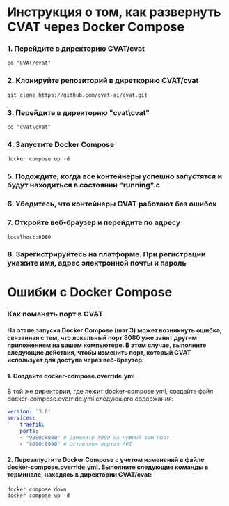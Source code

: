 # Инструкция о том, как развернуть CVAT через Docker Compose

### 1. Перейдите в директорию CVAT/cvat
```
cd "CVAT/cvat"
```

### 2. Клонируйте репозиторий в диреткорию CVAT/cvat
```
git clone https://github.com/cvat-ai/cvat.git
```
### 3. Перейдите в директорию "cvat\cvat"
```
cd "cvat\cvat"
```
### 4. Запустите Docker Compose
```
docker compose up -d
```
### 5. Подождите, когда все контейнеры успешно запустятся и будут находиться в состоянии "running".c

### 6. Убедитесь, что контейнеры CVAT работают без ошибок

### 7. Откройте веб-браузер и перейдите по адресу
```
localhost:8080
```
### 8. Зарегистрируйтесь на платформе. При регистрации укажите имя, адрес электронной почты и пароль



# Ошибки c Docker Compose

### Как поменять порт в CVAT
 #### На этапе запуска Docker Compose (шаг 3) может возникнуть ошибка, связанная с тем, что локальный порт 8080 уже занят другим приложением на вашем компьютере. В этом случае, выполните следующие действия, чтобы изменить порт, который CVAT использует для доступа через веб-браузер:

#### 1. Создайте docker-compose.override.yml
В той же директории, где лежит docker-compose.yml, создайте файл docker-compose.override.yml следующего содержания:
```yaml
version: '3.8'
services:
    traefik:
    ports:
    - "9090:8080" # Замените 9090 на нужный вам порт
    - "8090:8090" # Оставляем портал API
```
#### 2. Перезапустите Docker Compose с учетом изменений в файле docker-compose.override.yml. Выполните следующие команды в терминале, находясь в директории CVAT/cvat:
```
docker compose down 
docker compose up -d

```


